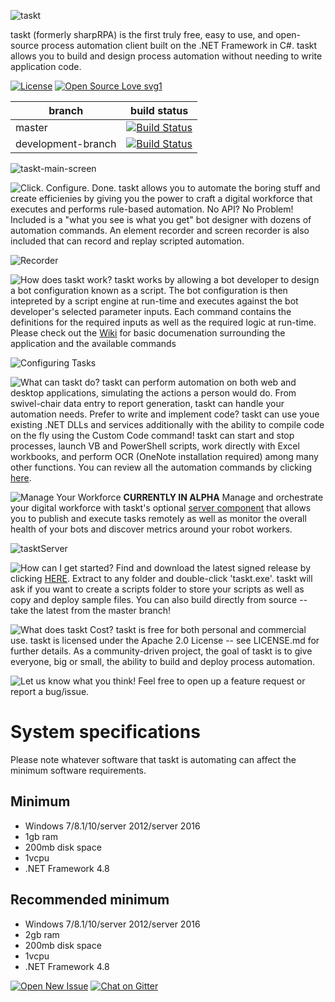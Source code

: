![taskt](https://i.imgur.com/gBpKDg0.png)

taskt (formerly sharpRPA) is the first truly free, easy to use, and open-source process automation client built on the .NET Framework in C#.  taskt allows you to build and design process automation without needing to write application code.

[![License](https://img.shields.io/badge/License-Apache%202.0-blue.svg)](https://opensource.org/licenses/Apache-2.0)
[![Open Source Love svg1](https://badges.frapsoft.com/os/v1/open-source.svg?v=103)](https://github.com/saucepleez/taskt)


branch | build status
------------ | -------------
master | [![Build Status](https://dev.azure.com/taskt/taskt/_apis/build/status/saucepleez.taskt?branchName=master)](https://dev.azure.com/taskt/taskt/_build/latest?definitionId=1&branchName=master)
development-branch | [![Build Status](https://dev.azure.com/taskt/taskt/_apis/build/status/saucepleez.taskt?branchName=development-branch)](https://dev.azure.com/taskt/taskt/_build/latest?definitionId=1&branchName=development-branch)



![taskt-main-screen](https://i.imgur.com/tHTy6eh.gif)

![Click. Configure. Done.](https://i.imgur.com/gzYEdRG.png)
taskt allows you to automate the boring stuff and create efficienies by giving you the power to craft a digital workforce that executes and performs rule-based automation.  No API? No Problem!  Included is a "what you see is what you get" bot designer with dozens of automation commands. An element recorder and screen recorder is also included that can record and replay scripted automation.

![Recorder](https://i.imgur.com/EpiwkPj.gif)

![How does taskt work?](https://i.imgur.com/TxrH6YH.png)
taskt works by allowing a bot developer to design a bot configuration known as a script.  The bot configuration is then intepreted by a script engine at run-time and executes against the bot developer's selected parameter inputs.  Each command contains the definitions for the required inputs as well as the required logic at run-time.  Please check out the [Wiki](https://github.com/saucepleez/taskt/wiki) for basic documenation surrounding the application and the available commands

![Configuring Tasks](https://i.imgur.com/ufvgfn2.gif)


![What can taskt do?](https://i.imgur.com/FTMRTi8.png)
taskt can perform automation on both web and desktop applications, simulating the actions a person would do.  From swivel-chair data entry to report generation, taskt can handle your automation needs.  Prefer to write and implement code?  taskt can use youe existing .NET DLLs and services additionally with the ability to compile code on the fly using the Custom Code command! taskt can start and stop processes, launch VB and PowerShell scripts, work directly with Excel workbooks, and perform OCR (OneNote installation required) among many other functions.  You can review all the automation commands by clicking [here](https://github.com/saucepleez/taskt/wiki/Automation-Commands).

![Manage Your Workforce](https://i.imgur.com/KQVqN9v.png)
**CURRENTLY IN ALPHA** Manage and orchestrate your digital workforce with taskt's optional [server component](https://github.com/saucepleez/tasktServer) that allows you to publish and execute tasks remotely as well as monitor the overall health of your bots and discover metrics around your robot workers.


![tasktServer](https://camo.githubusercontent.com/34e5fd47f19e4d93dcd44e38e3205d299a9d0827/68747470733a2f2f692e696d6775722e636f6d2f644649454d77792e706e67)


![How can I get started?](https://i.imgur.com/CkESBRT.png)
Find and download the latest signed release by clicking [HERE](https://github.com/saucepleez/taskt/releases/). Extract to any folder and double-click 'taskt.exe'.  taskt will ask if you want to create a scripts folder to store your scripts as well as copy and deploy sample files.  You can also build directly from source -- take the latest from the master branch!


![What does taskt Cost?](https://i.imgur.com/fzliKyN.png)
taskt is free for both personal and commercial use. taskt is licensed under the Apache 2.0 License -- see LICENSE.md for further details. As a community-driven project, the goal of taskt is to give everyone, big or small, the ability to build and deploy process automation.

![Let us know what you think!](https://i.imgur.com/wKExziN.png)
Feel free to open up a feature request or report a bug/issue.

# System specifications
Please note whatever software that taskt is automating can affect the minimum software requirements. 
## Minimum
 * Windows 7/8.1/10/server 2012/server 2016
 * 1gb ram
 * 200mb disk space
 * 1vcpu
 * .NET Framework 4.8
## Recommended minimum
 * Windows 7/8.1/10/server 2012/server 2016
 * 2gb ram
 * 200mb disk space
 * 1vcpu
 * .NET Framework 4.8

[![Open New Issue](https://img.shields.io/badge/Open-New&nbsp;Issue-blue.svg)](https://github.com/saucepleez/taskt/issues/new)
[![Chat on Gitter](https://img.shields.io/badge/Chat-On&nbsp;Gitter-green.svg)](https://gitter.im/taskt-rpa/Lobby)


